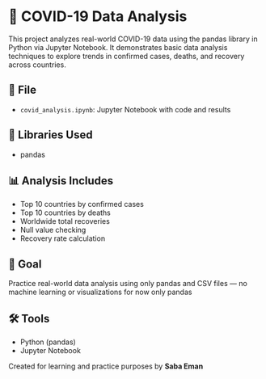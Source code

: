 # 🦠 COVID-19 Data Analysis

This project analyzes real-world COVID-19 data using the pandas library in Python via Jupyter Notebook. It demonstrates basic data analysis techniques to explore trends in confirmed cases, deaths, and recovery across countries.

## 📁 File

- `covid_analysis.ipynb`: Jupyter Notebook with code and results

## 🔧 Libraries Used

- pandas

## 📊 Analysis Includes

- Top 10 countries by confirmed cases
- Top 10 countries by deaths
- Worldwide total recoveries
- Null value checking
- Recovery rate calculation

## 🎯 Goal

Practice real-world data analysis using only pandas and CSV files — no machine learning or visualizations for now only pandas

## 🛠️ Tools

- Python (pandas)
- Jupyter Notebook

Created for learning and practice purposes by **Saba Eman**
